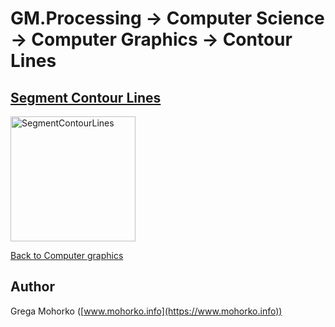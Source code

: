 # GM.Processing -> Computer Science -> Computer Graphics -> Contour Lines

## [Segment Contour Lines](SegmentContourLines.md)

<img src="/Documentation/Signal/Image/Segmentation/Clustering/SLIC/SLIC%20Yamaha%20k=64.gif" alt="SegmentContourLines" title="Segment Contour Lines" height="200">

[Back to Computer graphics](/src/GM.Processing/GM.Processing/ComputerScience/ComputerGraphics)

## Author
Grega Mohorko ([www.mohorko.info](https://www.mohorko.info))
